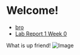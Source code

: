 # Welcome!
* [bro](https://aqtlol.github.io/cse15l-lab-reports/bro.html)
* [Lab Report 1 Week 0](https://aqtlol.github.io/cse15l-lab-reports/lab-report-1-week-0.html)

What is up friend!
![Image](https://static1.cbrimages.com/wordpress/wp-content/uploads/2022/02/One-Piece-Monkey-D.-Luffy-Cropped-Cropped.jpg)
